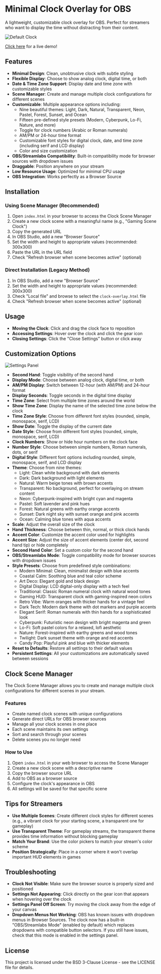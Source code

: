 # Minimal Clock Overlay for OBS

A lightweight, customizable clock overlay for OBS. Perfect for streamers who want to display the time without distracting from their content.

![Default Clock](screenshots/default-clock.png)

[Click here](https://detekoi.github.io/minimal-clock-overlay/clock-overlay.html) for a live demo!

## Features

- **Minimal Design**: Clean, unobtrusive clock with subtle styling
- **Flexible Display**: Choose to show analog clock, digital time, or both
- **Date & Time Zone Support**: Display date and time zone with customizable styles
- **Scene Manager**: Create and manage multiple clock configurations for different scenes
- **Customizable**: Multiple appearance options including:
  - Nine beautiful themes: Light, Dark, Natural, Transparent, Neon, Pastel, Forest, Sunset, and Ocean
  - Fifteen pre-defined style presets (Modern, Cyberpunk, Lo-Fi, Nature, and more)
  - Toggle for clock numbers (Arabic or Roman numerals)
  - AM/PM or 24-hour time format
  - Customizable font styles for digital clock, date, and time zone (including serif and LCD display)
  - Color and size customization
- **OBS/Streamlabs Compatibility**: Built-in compatibility mode for browser sources with dropdown issues
- **Draggable**: Position anywhere on your stream
- **Low Resource Usage**: Optimized for minimal CPU usage
- **OBS Integration**: Works perfectly as a Browser Source


## Installation

### Using Scene Manager (Recommended)
1. Open `index.html` in your browser to access the Clock Scene Manager
2. Create a new clock scene with a meaningful name (e.g., "Gaming Scene Clock")
3. Copy the generated URL
4. In OBS Studio, add a new "Browser Source"
5. Set the width and height to appropriate values (recommended: 300x300)
6. Paste the URL in the URL field
7. Check "Refresh browser when scene becomes active" (optional)

### Direct Installation (Legacy Method)
1. In OBS Studio, add a new "Browser Source"
2. Set the width and height to appropriate values (recommended: 300x300)
3. Check "Local file" and browse to select the `clock-overlay.html` file
4. Check "Refresh browser when scene becomes active" (optional)

## Usage

- **Moving the Clock**: Click and drag the clock face to reposition
- **Accessing Settings**: Hover over the clock and click the gear icon
- **Closing Settings**: Click the "Close Settings" button or click away

## Customization Options

![Settings Panel](screenshots/settings-panel.png)

- **Second Hand**: Toggle visibility of the second hand
- **Display Mode**: Choose between analog clock, digital time, or both
- **AM/PM Display**: Switch between 12-hour (with AM/PM) and 24-hour format
- **Display Seconds**: Toggle seconds in the digital time display
- **Time Zone**: Select from multiple time zones around the world
- **Show Time Zone**: Display the name of the selected time zone below the clock
- **Time Zone Style**: Choose from different font styles (rounded, simple, monospace, serif, LCD)
- **Show Date**: Toggle the display of the current date
- **Date Style**: Choose from different font styles (rounded, simple, monospace, serif, LCD)
- **Clock Numbers**: Show or hide hour numbers on the clock face
- **Number Style**: Choose between simple numbers, Roman numerals, dots, or serif
- **Digital Style**: Different font options including rounded, simple, monospace, serif, and LCD display
- **Theme**: Choose from nine themes:
  - Light: Clean white background with dark elements
  - Dark: Dark background with light elements
  - Natural: Warm beige tones with brown accents
  - Transparent: No background, perfect for overlaying on stream content
  - Neon: Cyberpunk-inspired with bright cyan and magenta
  - Pastel: Soft lavender and pink hues
  - Forest: Natural greens with earthy orange accents
  - Sunset: Dark night sky with sunset orange and pink accents
  - Ocean: Calming blue tones with aqua accents
- **Scale**: Adjust the overall size of the clock
- **Hand Thickness**: Choose between thin, normal, or thick clock hands
- **Accent Color**: Customize the accent color used for highlights
- **Accent Size**: Adjust the size of accent elements (center dot, second hand tip) or hide completely
- **Second Hand Color**: Set a custom color for the second hand
- **OBS/Streamlabs Mode**: Toggle compatibility mode for browser sources with dropdown issues
- **Style Presets**: Choose from predefined style combinations:
  - Modern Minimal: Clean, minimalist design with blue accents
  - Coastal Calm: Soothing blue and teal color scheme
  - Art Deco: Elegant gold and black design
  - Digital Display: LCD digital-only display with a tech feel
  - Traditional: Classic Roman numeral clock with natural wood tones
  - Gaming HUD: Transparent clock with gaming-inspired neon colors
  - Retro Vibe: Warm oranges with thicker hands for a vintage feel
  - Dark Tech: Modern dark theme with dot markers and purple accents
  - Elegant Serif: Roman numerals with thin hands for a sophisticated look
  - Cyberpunk: Futuristic neon design with bright magenta and green
  - Lo-Fi: Soft pastel colors for a relaxed, lofi aesthetic
  - Nature: Forest-inspired with earthy greens and wood tones
  - Twilight: Dark sunset theme with orange and red accents
  - Candy Pop: Playful pink and blue with thicker elements
- **Reset to Defaults**: Restore all settings to their default values
- **Persistent Settings**: All your customizations are automatically saved between sessions

## Clock Scene Manager

The Clock Scene Manager allows you to create and manage multiple clock configurations for different scenes in your stream.

### Features

- Create named clock scenes with unique configurations
- Generate direct URLs for OBS browser sources
- Manage all your clock scenes in one place
- Each scene maintains its own settings
- Sort and search through your scenes
- Delete scenes you no longer need

### How to Use

1. Open `index.html` in your web browser to access the Scene Manager
2. Create a new clock scene with a descriptive name
3. Copy the browser source URL
4. Add to OBS as a browser source
5. Configure the clock's appearance in OBS
6. All settings will be saved for that specific scene

## Tips for Streamers

- **Use Multiple Scenes**: Create different clock styles for different scenes (e.g., a vibrant clock for your starting scene, a transparent one for gameplay)
- **Use Transparent Theme**: For gameplay streams, the transparent theme provides time information without blocking gameplay
- **Match Your Brand**: Use the color pickers to match your stream's color scheme
- **Position Strategically**: Place in a corner where it won't overlap important HUD elements in games

## Troubleshooting

- **Clock Not Visible**: Make sure the browser source is properly sized and positioned
- **Settings Not Appearing**: Click directly on the gear icon that appears when hovering over the clock
- **Settings Panel Off Screen**: Try moving the clock away from the edge of your canvas
- **Dropdown Menus Not Working**: OBS has known issues with dropdown menus in Browser Sources. The clock now has a built-in "OBS/Streamlabs Mode" (enabled by default) which replaces dropdowns with compatible button selectors. If you still have issues, check that this mode is enabled in the settings panel.

## License

This project is licensed under the BSD 3-Clause License - see the LICENSE file for details.